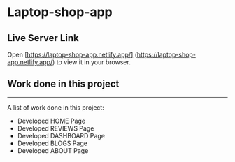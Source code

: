 # Laptop-shop-app

## Live Server Link

Open [https://laptop-shop-app.netlify.app/] (https://laptop-shop-app.netlify.app/) to view it in your browser.

## Work done in this project
***
A list of work done in this project:
* Developed HOME Page
* Developed REVIEWS Page
* Developed DASHBOARD Page
* Developed BLOGS Page
* Developed ABOUT Page